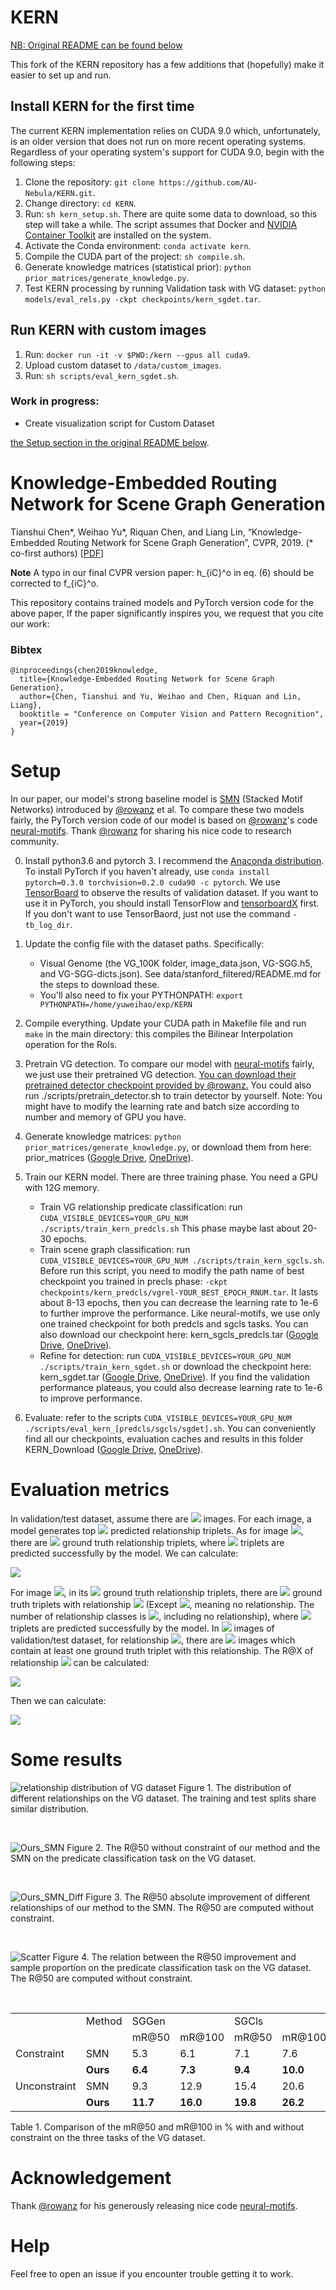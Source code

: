 # KERN

[NB: Original README can be found below](#knowledge-embedded-routing-network-for-scene-graph-generation)

This fork of the KERN repository has a few additions that (hopefully) make it easier to set up and run.

## Install KERN for the first time
The current KERN implementation relies on CUDA 9.0 which, unfortunately, is an older version that does not run on more recent operating systems.
Regardless of your operating system's support for CUDA 9.0, begin with the following steps:

 1. Clone the repository: `git clone https://github.com/AU-Nebula/KERN.git`.
 2. Change directory: `cd KERN`.
 3. Run: `sh kern_setup.sh`. There are quite some data to download, so this step will take a while. The script assumes that Docker and [NVIDIA Container Toolkit](https://docs.nvidia.com/datacenter/cloud-native/container-toolkit/install-guide.html#docker) are installed on the system.
 4. Activate the Conda environment: `conda activate kern`.
 5. Compile the CUDA part of the project: `sh compile.sh`.
 6. Generate knowledge matrices (statistical prior): `python prior_matrices/generate_knowledge.py`.
 7. Test KERN processing by running Validation task with VG dataset: `python models/eval_rels.py -ckpt checkpoints/kern_sgdet.tar`.

## Run KERN with custom images

 1. Run: `docker run -it -v $PWD:/kern --gpus all cuda9`.
 2. Upload custom dataset to `/data/custom_images`.
 3. Run: `sh scripts/eval_kern_sgdet.sh`.

### Work in progress: 
 * Create visualization script for Custom Dataset 


 [the Setup section in the original README below](#setup).

# Knowledge-Embedded Routing Network for Scene Graph Generation
Tianshui Chen*, Weihao Yu*, Riquan Chen, and Liang Lin, “Knowledge-Embedded Routing Network for Scene Graph Generation”, CVPR, 2019. (* co-first authors) [[PDF](http://whyu.me/pdf/CVPR2019_KERN.pdf)]

**Note** A typo in our final CVPR version paper: h_{iC}^o in eq. (6) should be corrected to f_{iC}^o.

This repository contains trained models and PyTorch version code for the above paper, If the paper significantly inspires you, we request that you cite our work:

### Bibtex

```
@inproceedings{chen2019knowledge,
  title={Knowledge-Embedded Routing Network for Scene Graph Generation},
  author={Chen, Tianshui and Yu, Weihao and Chen, Riquan and Lin, Liang},
  booktitle = "Conference on Computer Vision and Pattern Recognition",
  year={2019}
}
```
# Setup
In our paper, our model's strong baseline model is [SMN](https://arxiv.org/abs/1711.06640) (Stacked Motif Networks) introduced by [@rowanz](https://github.com/rowanz) et al. To compare these two models fairly, the PyTorch version code of our model is based on [@rowanz](https://github.com/rowanz)'s code [neural-motifs](https://github.com/rowanz/neural-motifs). Thank [@rowanz](https://github.com/rowanz) for sharing his nice code to research community.

0. Install python3.6 and pytorch 3. I recommend the [Anaconda distribution](https://repo.continuum.io/archive/). To install PyTorch if you haven't already, use
 ```conda install pytorch=0.3.0 torchvision=0.2.0 cuda90 -c pytorch```.
 We use [TensorBoard](https://www.tensorflow.org/guide/summaries_and_tensorboard) to observe the results of validation dataset. If you want to use it in PyTorch, you should install TensorFlow and [tensorboardX](https://github.com/lanpa/tensorboardX) first. If you don't want to use TensorBaord, just not use the command ```-tb_log_dir```.
 
1. Update the config file with the dataset paths. Specifically:
    - Visual Genome (the VG_100K folder, image_data.json, VG-SGG.h5, and VG-SGG-dicts.json). See data/stanford_filtered/README.md for the steps to download these.
    - You'll also need to fix your PYTHONPATH: `export PYTHONPATH=/home/yuweihao/exp/KERN`

2. Compile everything. Update your CUDA path in Makefile file and run `make` in the main directory: this compiles the Bilinear Interpolation operation for the RoIs.

3. Pretrain VG detection. To compare our model with [neural-motifs](https://github.com/rowanz/neural-motifs) fairly, we just use their pretrained VG detection. [You can download their pretrained detector checkpoint provided by @rowanz.](https://drive.google.com/open?id=11zKRr2OF5oclFL47kjFYBOxScotQzArX) 
You could also run ./scripts/pretrain_detector.sh to train detector by yourself. Note: You might have to modify the learning rate and batch size according to number and memory of GPU you have.

4. Generate knowledge matrices: ```python prior_matrices/generate_knowledge.py```, or download them from here: prior_matrices (<a href="https://drive.google.com/open?id=1Tg4CtK8Y1JkSsuaLWIqwzIrp6VXd11JP" target="_blank">Google Drive</a>, <a href="https://1drv.ms/f/s!ArFSFaZzVErwgUNM6nitaMleGkxW" target="_blank">OneDrive</a>).

5. Train our KERN model. There are three training phase. You need a GPU with 12G memory. 
    - Train VG relationship predicate classification: run ```CUDA_VISIBLE_DEVICES=YOUR_GPU_NUM ./scripts/train_kern_predcls.sh``` 
    This phase maybe last about 20-30 epochs. 
    - Train scene graph classification: run ```CUDA_VISIBLE_DEVICES=YOUR_GPU_NUM ./scripts/train_kern_sgcls.sh```. Before run this script, you need to modify the path name of best checkpoint you trained in precls phase: ```-ckpt checkpoints/kern_predcls/vgrel-YOUR_BEST_EPOCH_RNUM.tar```. It lasts about 8-13 epochs, then you can decrease the learning rate to 1e-6 to further improve the performance. Like neural-motifs, we use only one trained checkpoint for both predcls and sgcls tasks. You can also download our checkpoint here: kern_sgcls_predcls.tar (<a href="https://drive.google.com/open?id=1F2WBSGRHmJD9K1LT8ImkGOCuZraood21" target="_blank">Google Drive</a>, <a href="https://1drv.ms/f/s!ArFSFaZzVErwgUKVN85N17rMEXME" target="_blank">OneDrive</a>).
    - Refine for detection: run ```CUDA_VISIBLE_DEVICES=YOUR_GPU_NUM ./scripts/train_kern_sgdet.sh``` or download the checkpoint here: kern_sgdet.tar (<a href="https://drive.google.com/open?id=1hAx4MpMiwofABQi9H6_Jb0Qjp016JX7T" target="_blank">Google Drive</a>, <a href="https://1drv.ms/f/s!ArFSFaZzVErwgUKVN85N17rMEXME" target="_blank">OneDrive</a>). If you find the validation performance plateaus, you could also decrease learning rate to 1e-6 to improve performance. 

6. Evaluate: refer to the scripts ```CUDA_VISIBLE_DEVICES=YOUR_GPU_NUM ./scripts/eval_kern_[predcls/sgcls/sgdet].sh```. You can conveniently find all our checkpoints, evaluation caches and results in this folder KERN_Download (<a href="https://drive.google.com/open?id=1yCQfZRCt6UF-C-jSq78NaF9IUyNplLFx" target="_blank">Google Drive</a>, <a href="https://1drv.ms/f/s!ArFSFaZzVErwgT_SvqLZ3sv5XDu-" target="_blank">OneDrive</a>).



# Evaluation metrics
In validation/test dataset, assume there are <img src="https://render.githubusercontent.com/render/math?math=Y" />  images. For each image, a model generates top <img src="https://render.githubusercontent.com/render/math?math=X" /> predicted relationship triplets. As for image <img src="https://render.githubusercontent.com/render/math?math=I_{y}" />, there are <img src="https://render.githubusercontent.com/render/math?math=G_{y}" /> ground truth relationship triplets, where <img src="https://render.githubusercontent.com/render/math?math=T_{y}^{X}" /> triplets are predicted successfully by the model. We can calculate:


<img src="https://latex.codecogs.com/gif.latex?R@X=\frac{1}{Y}\sum_{y=1}^{Y}\frac{T_{y}^{X}}{G_{y}}." />


For image <img src="https://render.githubusercontent.com/render/math?math=I_{y}" />, in its <img src="https://render.githubusercontent.com/render/math?math=G_{y}" /> ground truth relationship triplets, there are <img src="https://render.githubusercontent.com/render/math?math=G_{yk}" /> ground truth triplets with relationship <img src="https://render.githubusercontent.com/render/math?math=k" /> (Except <img src="https://render.githubusercontent.com/render/math?math=k=1" />, meaning no relationship. The number of relationship classes is <img src="https://render.githubusercontent.com/render/math?math=K" />, including no relationship), where <img src="https://render.githubusercontent.com/render/math?math=T_{yk}^X" /> triplets are predicted successfully by the model. In <img src="https://render.githubusercontent.com/render/math?math=Y" /> images of validation/test dataset, for relationship <img src="https://render.githubusercontent.com/render/math?math=k" />, there are <img src="https://render.githubusercontent.com/render/math?math=Y_{k}" /> images which contain at least one ground truth triplet with this relationship. The R@X of relationship <img src="https://render.githubusercontent.com/render/math?math=k" /> can be calculated:


<img src="https://latex.codecogs.com/gif.latex?R@X_k=\frac{1}{Y_k}\sum_{y=1,G_{yk}\neq0}^{Y}\frac{T_{yk}^X}{G_{yk}}." />



Then we can calculate:

<img src="https://latex.codecogs.com/gif.latex?mR@X=\frac{1}{K-1}\sum_{k=2}^{K}R@X_k." />


# Some results
![relationship distribution of VG dataset](https://raw.githubusercontent.com/yuweihao/misc/master/kern/charts/relationship_distribution.jpg)
Figure 1. The distribution of different relationships on the VG dataset. The training and test splits share similar distribution.

<br>

![Ours_SMN](https://raw.githubusercontent.com/yuweihao/misc/master/kern/charts/ours_smn.jpg)
Figure 2. The R@50 without constraint of our method and the SMN on the predicate classification task on the VG dataset.

<br>

![Ours_SMN_Diff](https://raw.githubusercontent.com/yuweihao/misc/master/kern/charts/ours_smn_diff.jpg)
Figure 3. The R@50 absolute improvement of different relationships of our method to the SMN. The R@50 are computed without constraint.

<br>

![Scatter](https://raw.githubusercontent.com/yuweihao/misc/master/kern/charts/scatter.jpg)
Figure 4. The relation between the R@50 improvement and sample proportion on the predicate classification task on the VG dataset. The R@50 are computed without constraint.

<br>


<table>
   <tr>
      <td></td>
      <td>Method</td>
      <td>SGGen</td>
      <td></td>
      <td>SGCls</td>
      <td></td>
      <td>PredCls</td>
      <td></td>
      <td>Mean</td>
      <td>Relative</td>
   </tr>
   <tr>
      <td></td>
      <td></td>
      <td>mR@50</td>
      <td>mR@100</td>
      <td>mR@50</td>
      <td>mR@100</td>
      <td>mR@50</td>
      <td>mR@100</td>
      <td></td>
      <td>improvement</td>
   </tr>
   <tr>
      <td>Constraint</td>
      <td>SMN</td>
      <td>5.3</td>
      <td>6.1</td>
      <td>7.1</td>
      <td>7.6</td>
      <td>13.3</td>
      <td>14.4</td>
      <td>9.0</td>
      <td></td>
   </tr>
   <tr>
      <td></td>
      <td><strong>Ours</strong></td>
      <td><strong>6.4</strong></td>
      <td><strong>7.3</strong></td>
      <td><strong>9.4</strong></td>
      <td><strong>10.0</strong></td>
      <td><strong>17.7</strong></td>
      <td><strong>19.2</strong></td>
      <td><strong>11.7</strong></td>
      <td><strong>↑ 30.0%</strong></td>
   </tr>
   <tr>
      <td>Unconstraint</td>
      <td>SMN</td>
      <td>9.3</td>
      <td>12.9</td>
      <td>15.4</td>
      <td>20.6</td>
      <td>27.5</td>
      <td>37.9</td>
      <td>20.6</td>
      <td></td>
   </tr>
   <tr>
      <td></td>
      <td><strong>Ours</strong></td>
      <td><strong>11.7</strong></td>
      <td><strong>16.0</strong></td>
      <td><strong>19.8</strong></td>
      <td><strong>26.2</strong></td>
      <td><strong>36.3</strong></td>
      <td><strong>49.0</strong></td>
      <td><strong>26.5</strong></td>
      <td><strong>↑ 28.6%</strong></td>
   </tr>
</table>
Table 1. Comparison of the mR@50 and mR@100 in % with and without constraint on the three tasks of the VG dataset.







# Acknowledgement
Thank [@rowanz](https://github.com/rowanz) for his generously releasing nice code [neural-motifs](https://github.com/rowanz/neural-motifs).






# Help

Feel free to open an issue if you encounter trouble getting it to work.




